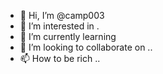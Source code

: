 - 👋 Hi, I’m @camp003 
- 👀 I’m interested in .
- 🌱 I’m currently learning 
- 💞️ I’m looking to collaborate on ..
- 📫 How to be rich ..

<!---
camp003/camp003 is a ✨ special ✨ repository because its `README.md` (this file) appears on your GitHub profile.
You can click the Preview link to take a look at your changes.
--->
